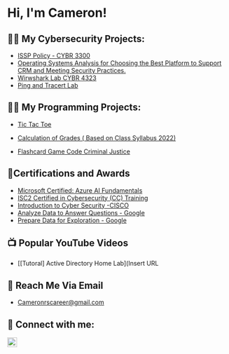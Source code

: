 <h1>Hi, I'm Cameron!

<h2>👨‍💻 My Cybersecurity Projects:</h2>

- [ISSP Policy - CYBR 3300](https://drive.google.com/file/d/1uXVXMVSpz8voH3PjJ8XVWo95D-VW1-m5/view?usp=sharing)
- [Operating Systems Analysis for Choosing the Best Platform to Support CRM and Meeting Security Practices.](https://drive.google.com/file/d/1L8vNAN9ivRmR7hptQwOvkBRokfrjSua5/view?usp=sharing)
- [Wirwshark Lab CYBR 4323](https://drive.google.com/file/d/1mYbPdC1eD04c0zscAw_z8fc0zvSYvggi/view?usp=drive_link)
- [Ping and Tracert Lab](https://drive.google.com/file/d/1zfCn8FagVG4LI0mrniwlXM0GnzlzKcvY/view?usp=drive_link)

<h2>👨‍💻 My Programming Projects:</h2>

- [Tic Tac Toe](https://github.com/Camsharpe/TicTacToePvsBot)

- [Calculation of Grades ( Based on Class Syllabus 2022)](https://github.com/Camsharpe/Calculatemygrade)

- [Flashcard Game Code Criminal Justice](https://github.com/Camsharpe/Quiz-Practice-CriminalJusticsCode)

<h2> 📜Certifications and Awards</h2>

- [Microsoft Certified: Azure AI Fundamentals](https://i.imgur.com/R0ZJy82.png)
- [ISC2 Certified in Cybersecurity (CC) Training](https://i.imgur.com/4qgaKe6.png)
- [Introduction to Cyber Security -CISCO](https://i.imgur.com/Tp3RDXc.png)
- [Analyze Data to Answer Questions - Google](https://i.imgur.com/yqujTgf.png)
- [Prepare Data for Exploration - Google](https://i.imgur.com/iIn2lkH.png)
  


<h2>📺 Popular YouTube Videos</h2>

- [[Tutoral] Active Directory Home Lab](Insert URL

  
<h2>📧 Reach Me Via Email</h2>

- Cameronrscareer@gmail.com
  

<h2> 🤳 Connect with me:</h2>

[<img align="left" alt="JoshMadakor | LinkedIn" width="22px" src="https://cdn.jsdelivr.net/npm/simple-icons@v3/icons/linkedin.svg" />][linkedin]

[linkedin]: https://www.linkedin.com/in/cameron-sharpe-/



<!--
**joshmadakor1/joshmadakor1** is a ✨ _special_ ✨ repository because its `README.md` (this file) appears on your GitHub profile.

Here are some ideas to get you started:

- 🔭 I’m currently working on ...
- 🌱 I’m currently learning ...
- 👯 I’m looking to collaborate on ...
- 🤔 I’m looking for help with ...
- 💬 Ask me about ...
- 📫 How to reach me: ...
- 😄 Pronouns: ...
- ⚡ Fun fact: ...
-->
